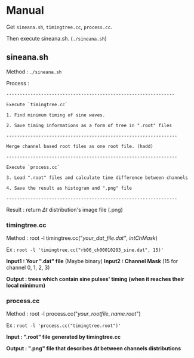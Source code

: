 # Manual 

  Get `sineana.sh`, `timingtree.cc`, `process.cc`.

  Then execute sineana.sh. (`./sineana.sh`)

## sineana.sh

  Method : `./sineana.sh`

  Process : 

    ---------------------------------------------------------------
    
    Execute `timingtree.cc`
  
    1. Find minimum timing of sine waves.
    
    2. Save timing informations as a form of tree in ".root" files

    ----------------------------------------------------------------
    
    Merge channel based root files as one root file. (hadd)
    
    ----------------------------------------------------------------
    
    Execute `process.cc`
    
    3. Load ".root" files and calculate time difference between channels

    4. Save the result as histogram and ".png" file
    
    ----------------------------------------------------------------

  Result : return $\Delta t$ distribution's image file (.png)
  

### timingtree.cc

  Method : root -l timingtree.cc("*your_dat_file.dat"*, *intChMask*)

  Ex : `root -l 'timingtree.cc("rb06_ch00010203_sine.dat", 15)'`
  
  **Input1 : Your ".dat" file** (Maybe binary)
  **Input2 : Channel Mask** (15 for channel 0, 1, 2, 3)

  **Output : trees which contain sine pulses' timing (when it reaches their local minimum)**

### process.cc

  Method : root -l process.cc("*your_rootfile_name.root*")

  Ex : `root -l 'process.cc("timingtree.root")'`

  **Input : ".root" file generated by timingtree.cc**

  **Output : ".png" file that describes $\Delta t$ between channels distributions**
